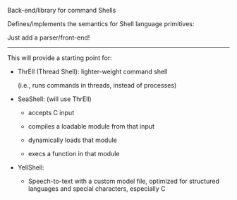 Back-end/library for command Shells

Defines/implements the semantics for Shell language primitives:

Just add a parser/front-end!

-----

This will provide a starting point for:

- ThrEll (Thread Shell): lighter-weight command shell

  (i.e., runs commands in threads, instead of processes)

- SeaShell: (will use ThrEll)

  - accepts C input

  - compiles a loadable module from that input

  - dynamically loads that module

  - execs a function in that module

- YellShell:

  - Speech-to-text with a custom model file,
    optimized for structured languages and special characters,
    especially C
